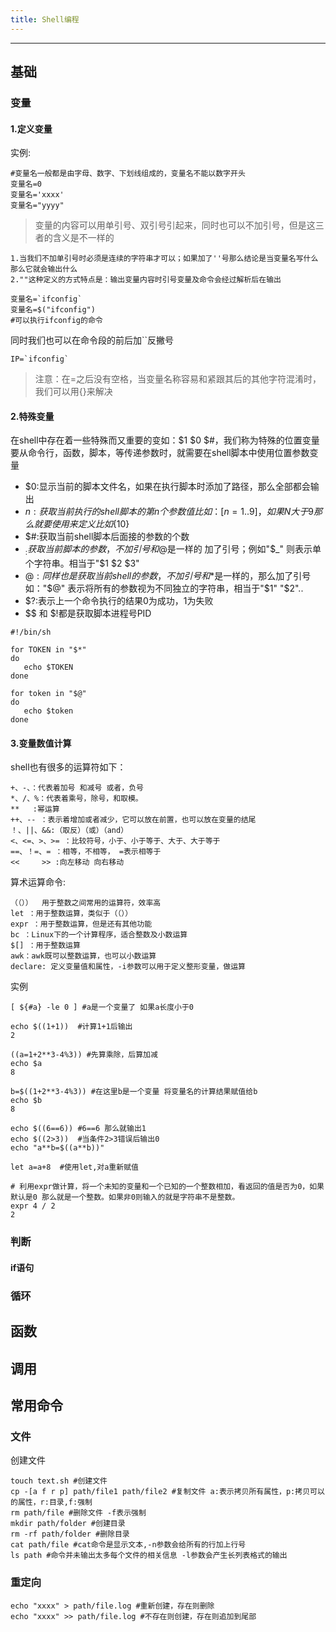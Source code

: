 ```yaml
---
title: Shell编程
---
```


* * *

## 基础

### 变量

#### 1.定义变量

实例:

```shell
#变量名一般都是由字母、数字、下划线组成的，变量名不能以数字开头
变量名=0
变量名='xxxx'
变量名="yyyy"
```

> 变量的内容可以用单引号、双引号引起来，同时也可以不加引号，但是这三者的含义是不一样的

    1.当我们不加单引号时必须是连续的字符串才可以；如果加了''号那么结论是当变量名写什么那么它就会输出什么
    2.""这种定义的方式特点是：输出变量内容时引号变量及命令会经过解析后在输出

```shell
变量名=`ifconfig`
变量名=$("ifconfig")
#可以执行ifconfig的命令
```

同时我们也可以在命令段的前后加``反撇号

```shell
IP=`ifconfig`
```

> 注意：在=之后没有空格，当变量名称容易和紧跟其后的其他字符混淆时，我们可以用{}来解决

#### 2.特殊变量

在shell中存在着一些特殊而又重要的变如：$1 $0 $#，我们称为特殊的位置变量要从命令行，函数，脚本，等传递参数时，就需要在shell脚本中使用位置参数变量

-   $0:显示当前的脚本文件名，如果在执行脚本时添加了路径，那么全部都会输出
-   $n:获取当前执行的shell脚本的第n个参数值比如：[n=1..9]，如果N大于9那么就要使用{}来定义 比如${10}
-   $#:获取当前shell脚本后面接的参数的个数
-   $_:获取当前脚本的参数，不加引号和$@是一样的 加了引号；例如"$_" 则表示单个字符串。相当于"$1 $2 $3"
-   $@:同样也是获取当前shell的参数，不加引号和$\*是一样的，那么加了引号如："$@" 表示将所有的参数视为不同独立的字符串，相当于"$1" "$2"..
-   $?:表示上一个命令执行的结果0为成功，1为失败
-   $$ 和 $!都是获取脚本进程号PID

```shell
#!/bin/sh

for TOKEN in "$*"
do
   echo $TOKEN
done

for token in "$@"
do
   echo $token
done
```

#### 3.变量数值计算

shell也有很多的运算符如下：

    +、-、：代表着加号 和减号 或者，负号
    *、/、%：代表着乘号，除号，和取模。
    **   :幂运算
    ++、-- ：表示着增加或者减少，它可以放在前置，也可以放在变量的结尾
    ！、||、&&:（取反）（或）（and）
    <、<=、>、>= ：比较符号，小于、小于等于、大于、大于等于
    ==、！=、= ：相等，不相等， =表示相等于
    <<     >> :向左移动 向右移动

算术运算命令:

    （（））  用于整数之间常用的运算符，效率高
    let ：用于整数运算，类似于（（））
    expr ：用于整数运算，但是还有其他功能
    bc ：Linux下的一个计算程序，适合整数及小数运算
    $[] ：用于整数运算
    awk：awk既可以整数运算，也可以小数运算
    declare: 定义变量值和属性，-i参数可以用于定义整形变量，做运算

实例

```shell
[ ${#a} -le 0 ] #a是一个变量了 如果a长度小于0

echo $((1+1))  #计算1+1后输出
2

((a=1+2**3-4%3)) #先算乘除，后算加减
echo $a
8

b=$((1+2**3-4%3)) #在这里b是一个变量 将变量名的计算结果赋值给b
echo $b
8

echo $((6==6)) #6==6 那么就输出1
echo $((2>3))  #当条件2>3错误后输出0
echo "a**b=$((a**b))"

let a=a+8  #使用let,对a重新赋值

# 利用expr做计算，将一个未知的变量和一个已知的一个整数相加，看返回的值是否为0，如果默认是0 那么就是一个整数。如果非0则输入的就是字符串不是整数。
expr 4 / 2
2
```

### 判断

#### if语句

### 循环

## 函数

## 调用

## 常用命令

### 文件

创建文件

```shell
touch text.sh #创建文件
cp -[a f r p] path/file1 path/file2 #复制文件 a:表示拷贝所有属性，p:拷贝可以的属性，r:目录,f:强制
rm path/file #删除文件 -f表示强制
mkdir path/folder #创建目录
rm -rf path/folder #删除目录
cat path/file #cat命令是显示文本,-n参数会给所有的行加上行号
ls path #命令并未输出太多每个文件的相关信息 -l参数会产生长列表格式的输出
```

### 重定向

```shell
echo "xxxx" > path/file.log #重新创建，存在则删除
echo "xxxx" >> path/file.log #不存在则创建，存在则追加到尾部
```

